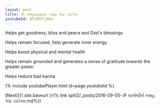 ```yaml
---
layout: post
title: ૐ વાયુવાહણાયાં નમહ ૧૦૮ ટાઈમ્સ
youtubeId: 3FldhTljHnc
---
```

 
 
Helps get goodness, bliss and peace and God's blessings
 
Helps remain focused, help generate inner energy 
 
Helps boost physical and mental health 
 
Helps remain grounded and generates a sense of gratitude towards the greater power 
 
Helps reduce bad karma
 
 
 
 


{% include youtubePlayer.html id=page.youtubeId %}
 
[Next]({{ site.baseurl }}{% link  split2/_posts/2016-09-05-ૐ પરમેષ્ઠીને નમહ ૧૦૮ ટાઈમ્સ.md%})
 
